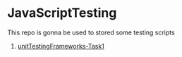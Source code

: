 # JavaScriptTesting
This repo is gonna be used to stored some testing scripts

1. [unitTestingFrameworks-Task1](./unitTestingFrameworks-Task1/README.md)
